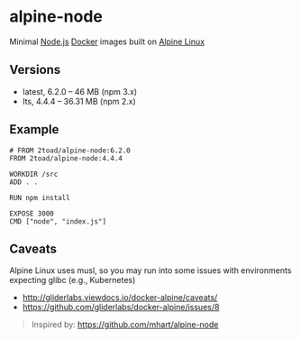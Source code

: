 # alpine-node
Minimal [Node.js](https://nodejs.org/) [Docker](https://www.docker.com/) images built on [Alpine Linux](https://alpinelinux.org/)

## Versions
* latest, 6.2.0 – 46 MB (npm 3.x)
* lts, 4.4.4 – 36.31 MB (npm 2.x)

## Example
    # FROM 2toad/alpine-node:6.2.0
    FROM 2toad/alpine-node:4.4.4

    WORKDIR /src
    ADD . .

	RUN npm install

    EXPOSE 3000
    CMD ["node", "index.js"]

## Caveats

Alpine Linux uses musl, so you may run into some issues with environments expecting glibc (e.g., Kubernetes)

* http://gliderlabs.viewdocs.io/docker-alpine/caveats/
* https://github.com/gliderlabs/docker-alpine/issues/8

> Inspired by: https://github.com/mhart/alpine-node
